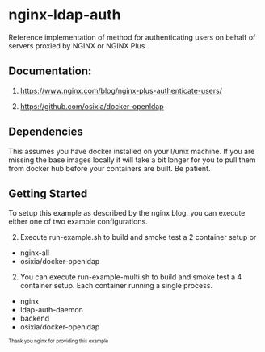 # nginx-ldap-auth

Reference implementation of method for authenticating users on behalf of servers proxied by NGINX or NGINX Plus

## Documentation:

1. https://www.nginx.com/blog/nginx-plus-authenticate-users/

1. https://github.com/osixia/docker-openldap

## Dependencies

This assumes you have docker installed on your l/unix machine.
If you are missing the base images locally it will take a bit longer for you to pull them from docker hub before your containers are built.
Be patient.

## Getting Started

To setup this example as described by the nginx blog, you can execute either one of two example configurations.

2. Execute run-example.sh to build and smoke test a 2 container setup or
 - nginx-all
 - osixia/docker-openldap

2. You can execute run-example-multi.sh to build and smoke test a 4 container setup. Each container running a single process.
 - nginx
 - ldap-auth-daemon
 - backend
 - osixia/docker-openldap

<sub><sup>Thank you nginx for providing this example</sup></sub>